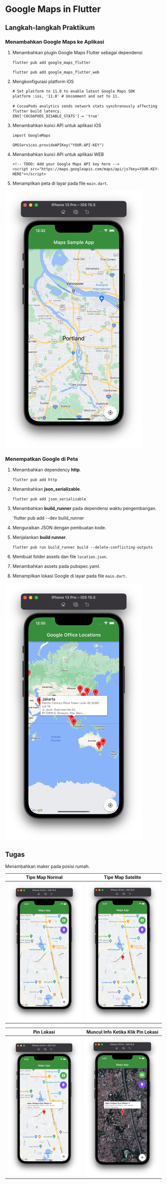 # Google Maps in Flutter

## Langkah-langkah Praktikum 

### Menambahkan Google Maps ke Aplikasi

1. Menambahkan plugin Google Maps Flutter sebagai dependensi
  
   `flutter pub add google_maps_flutter`
   
   `flutter pub add google_maps_flutter_web`
   
2. Mengkonfigurasi platform iOS

    ```
    # Set platform to 11.0 to enable latest Google Maps SDK
    platform :ios, '11.0' # Uncomment and set to 11.

    # CocoaPods analytics sends network stats synchronously affecting flutter build latency.
    ENV['COCOAPODS_DISABLE_STATS'] = 'true'
    ```

3. Menambahkan kunci API untuk aplikasi iOS

   `import GoogleMaps`
   
   `GMSServices.provideAPIKey("YOUR-API-KEY")`
   
4. Menambahkan kunci API untuk aplikasi WEB

    ```
    <!-- TODO: Add your Google Maps API key here -->
    <script src="https://maps.googleapis.com/maps/api/js?key=YOUR-KEY-HERE"></script>
    ```
 5. Menampilkan peta di layar pada file `main.dart`.
 
 ![screenshot](images/01.png)
 
 ### Menempatkan Google di Peta
 
 1. Menambahkan dependency **http**.
 
    `flutter pub add http`
 
 2. Menambahkan **json_serializable**.
 
    `flutter pub add json_serializable`
    
 3. Menambahkan **build_runner** pada dependensi waktu pengembangan.
 
    `flutter pub add --dev build_runner
    
 4. Menguraikan JSON dengan pembuatan kode.
 
 5. Menjalankan **build runner**.
 
    `flutter pub run build_runner build --delete-conflicting-outputs`
 
 6. Membuat folder assets dan file `location.json`. 
 
 7. Menambahkan assets pada pubspec.yaml.
 
 8. Menampilkan lokasi Google di layar pada file `main.dart`. 
 
 ![screenshot](images/02.png)
 
 ## Tugas
 
 Menambahkan maker pada posisi rumah. 
 
 | Tipe Map Normal | Tipe Map Satelite |
 | --------------- | ----------------- |
 | ![screenshot](images/03.png) | ![screenshot](images/04.png) |
 
 | Pin Lokasi      | Muncul Info Ketika Klik Pin Lokasi |
 | --------------- | ----------------- |
 | ![screenshot](images/05.png) | ![screenshot](images/06.png) |
 

 
 
